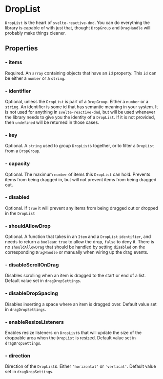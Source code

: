 # DropList

`DropList` is the heart of `svelte-reactive-dnd`.
You can do everything the library is capable of with just that, thought `DropGroup` and `DragHandle` will probably make things cleaner.

## Properties

### - items

Required.
An `array` containing objects that have an `id` property. This `id` can be either a `number` or a `string`.

### - identifier

Optional, unless the `DropList` is part of a `DropGroup`. Either a `number` or a `string`.
An identifier is some id that has semantic meaning in your system.
It is not used for anything in `svelte-reactive-dnd`, but will be used whenever the library needs to give you the identity of a `DropList`.
If it is not provided, then `undefined` will be returned in those cases.

### - key

Optional.
A `string` used to group `DropList`s together, or to filter a `DropList` from a `DropGroup`.

### - capacity

Optional.
The maximum `number` of items this `DropList` can hold.
Prevents items from being dragged in, but will not prevent items from being dragged out.

### - disabled

Optional.
If `true` it will prevent any items from being dragged out or dropped in the `DropList`

### - shouldAllowDrop

Optional.
A function that takes in an `Item` and a `DropList` `identifier`, and needs to return a `boolean`: `true` to allow the drop, `false` to deny it.
There is no `shouldAllowDrag` that should be handled by setting `disabled` on the corresponding `DragHandle` or manually when wiring up the drag events.

### - disableScrollOnDrag

Disables scrolling when an item is dragged to the start or end of a list. Default value set in `dragDropSettings`.

### - disableDropSpacing

Disables inserting a space where an item is dragged over. Default value set in `dragDropSettings`.

### - enableResizeListeners

Enables resize listeners on `DropList`s that will update the size of the droppable area when the `DropList` is resized. Default value set in `dragDropSettings`.

### - direction

Direction of the `DropList`s. Either `'horizontal'` or `'vertical'`. Default value set in `dragDropSettings`.
